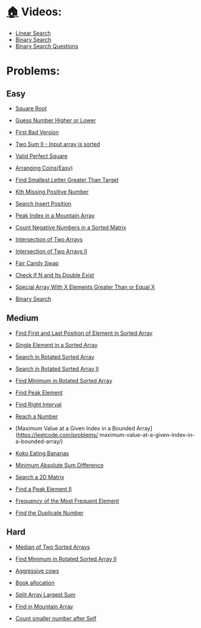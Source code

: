 # [🏠](https://thatbeautifuldream.github.io/java-dsa-bootcamp/) Videos:
- [Linear Search](https://youtu.be/_HRA37X8N_Q)
- [Binary Search](https://youtu.be/f6UU7V3szVw)
- [Binary Search Questions](https://youtu.be/W9QJ8HaRvJQ)

# Problems:

## Easy
- [Square Root](https://leetcode.com/problems/sqrtx/)

<script src="https://emgithub.com/embed.js?target=https%3A%2F%2Fgithub.com%2Fthatbeautifuldream%2Fjava-dsa-bootcamp%2Fblob%2Fmain%2FSearching%2FEasy%2FSquareRoot.java&style=github&showBorder=on&showLineNumbers=on&showFileMeta=on&showCopy=on"></script>

- [Guess Number Higher or Lower](https://leetcode.com/problems/guess-number-higher-or-lower/)

<script src="https://emgithub.com/embed.js?target=https%3A%2F%2Fgithub.com%2Fthatbeautifuldream%2Fjava-dsa-bootcamp%2Fblob%2Fmain%2FSearching%2FEasy%2FGuessNumberHigherorLower.java&style=github&showBorder=on&showLineNumbers=on&showFileMeta=on&showCopy=on"></script>

- [First Bad Version](https://leetcode.com/problems/first-bad-version/)

<script src="https://emgithub.com/embed.js?target=https%3A%2F%2Fgithub.com%2Fthatbeautifuldream%2Fjava-dsa-bootcamp%2Fblob%2Fmain%2FSearching%2FEasy%2FFirstBadVersion.java&style=github&showBorder=on&showLineNumbers=on&showFileMeta=on&showCopy=on"></script>

- [Two Sum II - Input array is sorted](https://leetcode.com/problems/two-sum-ii-input-array-is-sorted/)

<script src="https://emgithub.com/embed.js?target=https%3A%2F%2Fgithub.com%2Fthatbeautifuldream%2Fjava-dsa-bootcamp%2Fblob%2Fmain%2FSearching%2FEasy%2FTwoSumII.java&style=github&showBorder=on&showLineNumbers=on&showFileMeta=on&showCopy=on"></script>

- [Valid Perfect Square](https://leetcode.com/problems/valid-perfect-square/)

<script src="https://emgithub.com/embed.js?target=https%3A%2F%2Fgithub.com%2Fthatbeautifuldream%2Fjava-dsa-bootcamp%2Fblob%2Fmain%2FSearching%2FEasy%2FValidPerfectSquare.java&style=github&showBorder=on&showLineNumbers=on&showFileMeta=on&showCopy=on"></script>

- [Arranging Coins(Easy)](https://leetcode.com/problems/arranging-coins/)

<script src="https://emgithub.com/embed.js?target=https%3A%2F%2Fgithub.com%2Fthatbeautifuldream%2Fjava-dsa-bootcamp%2Fblob%2Fmain%2FSearching%2FEasy%2FArrangingCoins.java&style=github&showBorder=on&showLineNumbers=on&showFileMeta=on&showCopy=on"></script>

- [Find Smallest Letter Greater Than Target](https://leetcode.com/problems/find-smallest-letter-greater-than-target/)

<script src="https://emgithub.com/embed.js?target=https%3A%2F%2Fgithub.com%2Fthatbeautifuldream%2Fjava-dsa-bootcamp%2Fblob%2Fmain%2FSearching%2FEasy%2FFindSmallestLetterGreaterThanTarget.java&style=github&showBorder=on&showLineNumbers=on&showFileMeta=on&showCopy=on"></script>

- [Kth Missing Positive Number](https://leetcode.com/problems/kth-missing-positive-number/)

<script src="https://emgithub.com/embed.js?target=https%3A%2F%2Fgithub.com%2Fthatbeautifuldream%2Fjava-dsa-bootcamp%2Fblob%2Fmain%2FSearching%2FEasy%2FKthMissingPositiveNumber.java&style=github&showBorder=on&showLineNumbers=on&showFileMeta=on&showCopy=on"></script>

- [Search Insert Position](https://leetcode.com/problems/search-insert-position/)

<script src="https://emgithub.com/embed.js?target=https%3A%2F%2Fgithub.com%2Fthatbeautifuldream%2Fjava-dsa-bootcamp%2Fblob%2Fmain%2FSearching%2FEasy%2FSearchInsertPosition.java&style=github&showBorder=on&showLineNumbers=on&showFileMeta=on&showCopy=on"></script>

- [Peak Index in a Mountain Array](https://leetcode.com/problems/peak-index-in-a-mountain-array/)

<script src="https://emgithub.com/embed.js?target=https%3A%2F%2Fgithub.com%2Fthatbeautifuldream%2Fjava-dsa-bootcamp%2Fblob%2Fmain%2FSearching%2FEasy%2FPeakIndexinaMountainArray.java&style=github&showBorder=on&showLineNumbers=on&showFileMeta=on&showCopy=on"></script>

- [Count Negative Numbers in a Sorted Matrix](https://leetcode.com/problems/count-negative-numbers-in-a-sorted-matrix/)

<script src="https://emgithub.com/embed.js?target=https%3A%2F%2Fgithub.com%2Fthatbeautifuldream%2Fjava-dsa-bootcamp%2Fblob%2Fmain%2FSearching%2FEasy%2FCountNegativeNumbersinaSortedMatrix.java&style=github&showBorder=on&showLineNumbers=on&showFileMeta=on&showCopy=on"></script>

- [Intersection of Two Arrays](https://leetcode.com/problems/intersection-of-two-arrays/)



- [Intersection of Two Arrays II](https://leetcode.com/problems/intersection-of-two-arrays-ii/)



- [Fair Candy Swap](https://leetcode.com/problems/fair-candy-swap/)



- [Check If N and Its Double Exist](https://leetcode.com/problems/check-if-n-and-its-double-exist/)



- [Special Array With X Elements Greater Than or Equal X](https://leetcode.com/problems/special-array-with-x-elements-greater-than-or-equal-x/)



- [Binary Search](https://leetcode.com/problems/binary-search/)

## Medium

- [Find First and Last Position of Element in Sorted Array](https://leetcode.com/problems/find-first-and-last-position-of-element-in-sorted-array/)



- [Single Element in a Sorted Array](https://leetcode.com/problems/single-element-in-a-sorted-array/)



- [Search in Rotated Sorted Array](https://leetcode.com/problems/search-in-rotated-sorted-array/)



- [Search in Rotated Sorted Array II](https://leetcode.com/problems/search-in-rotated-sorted-array-ii/)



- [Find Minimum in Rotated Sorted Array](https://leetcode.com/problems/find-minimum-in-rotated-sorted-array/)



- [Find Peak Element](https://leetcode.com/problems/find-peak-element/)



- [Find Right Interval](https://leetcode.com/problems/find-right-interval/)



- [Reach a Number](https://leetcode.com/problems/reach-a-number/)



- [Maximum Value at a Given Index in a Bounded Array](https://leetcode.com/problems/
maximum-value-at-a-given-index-in-a-bounded-array/)



- [Koko Eating Bananas](https://leetcode.com/problems/koko-eating-bananas/)



- [Minimum Absolute Sum Difference](https://leetcode.com/problems/minimum-absolute-sum-difference/)



- [Search a 2D Matrix](https://leetcode.com/problems/search-a-2d-matrix/)



- [Find a Peak Element II](https://leetcode.com/problems/find-a-peak-element-ii/)



- [Frequency of the Most Frequent Element](https://leetcode.com/problems/frequency-of-the-most-frequent-element/)



- [Find the Duplicate Number](https://leetcode.com/problems/find-the-duplicate-number/)

## Hard

- [Median of Two Sorted Arrays](https://leetcode.com/problems/median-of-two-sorted-arrays/)



- [Find Minimum in Rotated Sorted Array II](https://leetcode.com/problems/find-minimum-in-rotated-sorted-array-ii/)



- [Aggressive cows](https://www.spoj.com/problems/AGGRCOW/)



- [Book allocation](https://www.geeksforgeeks.org/allocate-minimum-number-pages/)



- [Split Array Largest Sum](https://leetcode.com/problems/split-array-largest-sum/)



- [Find in Mountain Array](https://leetcode.com/problems/find-in-mountain-array/)



- [Count smaller number after Self](https://leetcode.com/problems/count-of-smaller-numbers-after-self/)


